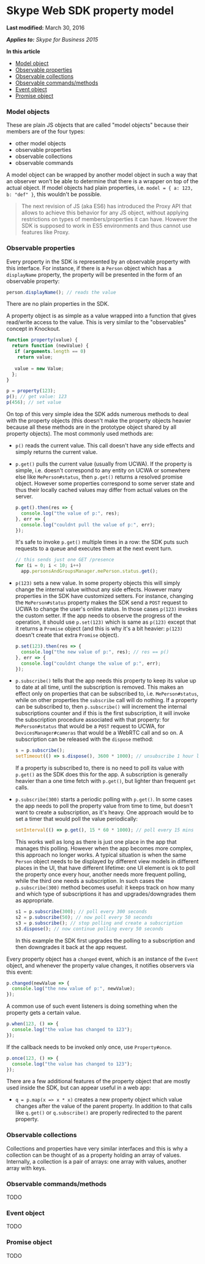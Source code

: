 # Skype Web SDK property model

 **Last modified:** March 30, 2016

 _**Applies to:** Skype for Business 2015_

 **In this article**  
- [Model object](#model)
- [Observable properties](#property)
- [Observable collections](#collection)
- [Observable commands/methods](#command)  
- [Event object](#event)
- [Promise object](#promise)

### Model objects
<a name="model"></a>

These are plain JS objects that are called "model objects" because their members are of the four types:

- other model objects
- observable properties
- observable collections 
- observable commands

A model object can be wrapped by another model object in such a way that an observer won't be able to determine that there is a wrapper on top of the actual object. If model objects had plain properties, i.e. `model = { a: 123, b: "def" }`, this wouldn't be possible.

>The next revision of JS (aka ES6) has introduced the Proxy API that allows to achieve this behavior for any JS object, without applying restrictions on types of members/properties it can have. However the SDK is supposed to work in ES5 environments and thus cannot use features like Proxy.

### Observable properties
<a name="property"></a>

Every property in the SDK is represented by an observable property with this interface. For instance, if there is a `Person` object which has a `displayName` property, the property will be presented in the form of an observable property:

```js
person.displayName(); // reads the value
```

There are no plain properties in the SDK.

A property object is as simple as a value wrapped into a function that gives read/write access to the value. This is very similar to the "observables" concept in Knockout.

```js
function property(value) {
  return function (newValue) {
   if (arguments.length == 0)
    return value;
   
   value = new Value;
  };
}

p = property(123);
p(); // get value: 123
p(456); // set value
```

On top of this very simple idea the SDK adds numerous methods to deal with the property objects (this doesn't make the property objects heavier because all these methods are in the prototype object shared by all property objects). The most commonly used methods are:

- `p()` reads the current value. This call doesn't have any side effects and simply returns the current value.
- `p.get()` pulls the current value (usually from UCWA). If the property is simple, i.e. doesn't correspond to any entity on UCWA or somewhere else like `MePerson#status`, then `p.get()` returns a resolved promise object. However some properties correspond to some server state and thus their locally cached values may differ from actual values on the server.

  ```js
  p.get().then(res => {
    console.log("the value of p:", res);
  }, err => {
    console.log("couldnt pull the value of p:", err);
  });
  ```
  
  It's safe to invoke `p.get()` multiple times in a row: the SDK puts such requests to a queue and executes them at the next event turn.
  
  ```js
  // this sends just one GET /presence
  for (i = 0; i < 10; i++)
    app.personsAndGroupsManager.mePerson.status.get();
  ```

- `p(123)` sets a new value. In some property objects this will simply change the internal value without any side effects. However many properties in the SDK have customized setters. For instance, changing the `MePerson#status` property makes the SDK send a `POST` request to UCWA to change the user's online status. In those cases `p(123)` invokes the custom setter. If the app needs to observe the progress of the operation, it should use `p.set(123)` which is same as `p(123)` except that it returns a `Promise` object (and this is why it's a bit heavier: `p(123)` doesn't create that extra `Promise` object).

   ```js
   p.set(123).then(res => {
     console.log("the new value of p:", res); // res == p()
   }, err => {
     console.log("couldnt change the value of p:", err);
   });
   ```

- `p.subscribe()` tells that the app needs this property to keep its value up to date at all time, until the subscription is removed. This makes an effect only on properties that can be subscribed to, i.e. `MePerson#status`, while on other properties the `subscribe` call will do nothing. If a property can be subscribed to, then `p.subscribe()` will increment the internal subscriptions counter and if this is the first subscription, it will invoke the subscription procedure associated with that property: for `MePerson#status` that would be a `POST` request to UCWA, for `DevicesManager#cameras` that would be a WebRTC call and so on. A subscription can be released with the `dispose` method:

    ```js
    s = p.subscribe();
    setTimeout(() => s.dispose(), 3600 * 1000); // unsubscribe 1 hour later
    ```

  If a property is subscribed to, there is no need to poll its value with `p.get()` as the SDK does this for the app. A subscription is generally heavier than a one time fetch with `p.get()`, but lighter than frequent `get` calls.

- `p.subscribe(300)` starts a periodic polling with `p.get()`. In some cases the app needs to poll the property value from time to time, but doesn't want to create a subscription, as it's heavy. One approach would be to set a timer that would poll the value periodically:

    ```js
    setInterval(() => p.get(), 15 * 60 * 1000); // poll every 15 mins
    ```
  
  This works well as long as there is just one place in the app that manages this polling. However when the app becomes more complex, this approach no longer works. A typical situation is when the same `Person` object needs to be displayed by different view models in different places in the UI, that have different lifetime: one UI element is ok to poll the property once every hour, another needs more frequent polling, while the third one needs a subscription. In such cases the `p.subscribe(300)` method becomes useful: it keeps track on how many and which type of subscriptions it has and upgrades/downgrades them as appropriate.
  
    ```js
    s1 = p.subscribe(300); // poll every 300 seconds
    s2 = p.subscribe(50); // now poll every 50 seconds
    s3 = p.subscribe(); // stop polling and create a subscription
    s3.dispose(); // now continue polling every 50 seconds
    ```
    
  In this example the SDK first upgrades the polling to a subscription and then downgrades it back at the app request.

Every property object has a `changed` event, which is an instance of the `Event` object, and whenever the property value changes, it notifies observers via this event:

```js
p.changed(newValue => {
  console.log("the new value of p:", newValue);
});
```

A common use of such event listeners is doing something when the property gets a certain value.

```js
p.when(123, () => {
  console.log("the value has changed to 123");
});
```

If the callback needs to be invoked only once, use `Property#once`.

```js
p.once(123, () => {
  console.log("the value has changed to 123");
});
```

There are a few additional features of the property object that are mostly used inside the SDK, but can appear useful in a web app:

- `q = p.map(x => x * x)` creates a new property object which value changes after the value of the parent property. In addition to that calls like `q.get()` or `q.subscribe()` are properly redirected to the parent property.

### Observable collections
<a name="collection"></a>

Collections and properties have very similar interfaces and this is why a collection can be thought of as a property holding an array of values. Internally, a collection is a pair of arrays: one array with values, another array with keys. 

### Observable commands/methods
<a name="command"></a>

TODO

### Event object
<a name="event"></a>

TODO

### Promise object
<a name="promise"></a>

TODO

